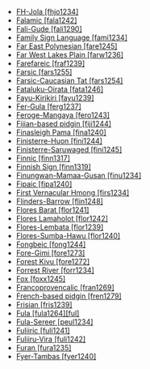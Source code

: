 - [FH-Jola [fhjo1234]](tree/atla1278/nort3146/cent2230/bakk1238/jool1234/jola1264/fhjo1234/md.ini)
- [Falamic [fala1242]](tree/sino1245/kuki1245/kuki1246/cent2330/cent2005/laic1236/fala1242/md.ini)
- [Fali-Gude [fali1290]](tree/afro1255/chad1250/bium1280/sout3145/bium1271/gude1247/gude1248/fali1290/md.ini)
- [Family Sign Language [fami1234]](tree/sign1238/fami1234/md.ini)
- [Far East Polynesian [fare1245]](tree/aust1307/mala1545/east2712/ocea1241/cent2060/east2445/poly1242/nucl1485/nort3246/solo1260/cent2298/east2449/east2895/fare1245/md.ini)
- [Far West Lakes Plain [farw1236]](tree/lake1255/farw1236/md.ini)
- [Farefareic [fraf1239]](tree/atla1278/volt1241/nort3149/gura1261/cent2243/nort2777/bwam1248/otiv1239/nucl1743/gurm1247/west2461/nucl1748/nort3234/moss1237/fraf1239/md.ini)
- [Farsic [fars1255]](tree/indo1319/clas1257/indo1320/iran1269/sout3157/midd1352/mode1259/fars1254/fars1255/md.ini)
- [Farsic-Caucasian Tat [fars1254]](tree/indo1319/clas1257/indo1320/iran1269/sout3157/midd1352/mode1259/fars1254/md.ini)
- [Fataluku-Oirata [fata1246]](tree/timo1261/east2520/fata1246/md.ini)
- [Fayu-Kirikiri [fayu1239]](tree/lake1255/tari1255/west2582/fayu1239/md.ini)
- [Fer-Gula [ferg1237]](tree/cent2225/sara1341/sbbo1237/nucl1719/ferg1237/md.ini)
- [Feroge-Mangaya [fero1243]](tree/atla1278/volt1241/nort3149/came1255/uban1244/sere1262/fero1243/md.ini)
- [Fijian-based pidgin [fiji1244]](tree/pidg1258/fiji1244/md.ini)
- [Finasleigh Pama [fina1240]](tree/pama1250/pama1251/fina1240/md.ini)
- [Finisterre-Huon [fini1244]](tree/nucl1709/fini1244/md.ini)
- [Finisterre-Saruwaged [fini1245]](tree/nucl1709/fini1244/fini1245/md.ini)
- [Finnic [finn1317]](tree/ural1272/finn1317/md.ini)
- [Finnish Sign [finn1319]](tree/sign1238/deaf1237/swed1257/finn1319/md.ini)
- [Finungwan-Mamaa-Gusan [finu1234]](tree/nucl1709/fini1244/fini1245/erap1240/finu1234/md.ini)
- [Fipaic [fipa1240]](tree/atla1278/volt1241/benu1247/bant1294/sout3152/narr1281/east2731/corr1234/mboz1235/mwik1240/fipa1240/md.ini)
- [First Vernacular Hmong [firs1234]](tree/hmon1336/hmon1337/nucl1714/nucl1720/west2803/grea1295/chua1248/firs1234/md.ini)
- [Flinders-Barrow [flin1248]](tree/pama1250/pama1251/comp1236/wika1239/flin1248/md.ini)
- [Flores Barat [flor1241]](tree/aust1307/mala1545/bima1248/flor1240/flor1241/md.ini)
- [Flores Lamaholot [flor1242]](tree/aust1307/mala1545/bima1248/flor1239/lama1293/flor1242/md.ini)
- [Flores-Lembata [flor1239]](tree/aust1307/mala1545/bima1248/flor1239/md.ini)
- [Flores-Sumba-Hawu [flor1240]](tree/aust1307/mala1545/bima1248/flor1240/md.ini)
- [Fongbeic [fong1244]](tree/atla1278/volt1241/kwav1236/gbee1241/east2711/fong1244/md.ini)
- [Fore-Gimi [fore1273]](tree/nucl1709/kain1273/goro1272/nucl1760/fore1273/md.ini)
- [Forest Kivu [fore1272]](tree/atla1278/volt1241/benu1247/bant1294/sout3152/narr1281/east2731/nort3203/grea1289/west2842/kivu1239/fore1272/md.ini)
- [Forrest River [forr1234]](tree/worr1236/nort2751/forr1234/md.ini)
- [Fox [foxx1245]](tree/algi1248/algo1256/algo1257/east2765/foxx1245/md.ini)
- [Francoprovencalic [fran1269]](tree/indo1319/clas1257/ital1284/lati1262/lati1263/impe1234/roma1334/ital1285/west2813/shif1234/nort3208/gall1280/oila1234/fran1269/md.ini)
- [French-based pidgin [fren1279]](tree/pidg1258/fren1279/md.ini)
- [Frisian [fris1239]](tree/indo1319/clas1257/germ1287/nort3152/west2793/nort3175/angl1264/fris1239/md.ini)
- [Fula [fula1264][ful]](tree/atla1278/nort3146/peul1234/fula1264/md.ini)
- [Fula-Sereer [peul1234]](tree/atla1278/nort3146/peul1234/md.ini)
- [Fuliiric [fuli1241]](tree/atla1278/volt1241/benu1247/bant1294/sout3152/narr1281/east2731/nort3203/grea1289/west2842/kivu1239/fore1272/fuli1241/md.ini)
- [Fuliiru-Vira [fuli1242]](tree/atla1278/volt1241/benu1247/bant1294/sout3152/narr1281/east2731/nort3203/grea1289/west2842/kivu1239/fore1272/fuli1241/fuli1242/md.ini)
- [Furan [fura1235]](tree/fura1235/md.ini)
- [Fyer-Tambas [fyer1240]](tree/afro1255/chad1250/west2785/west2714/west2716/fyer1240/md.ini)
